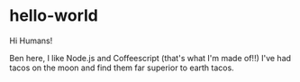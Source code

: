# hello-world

Hi Humans!

Ben here, I like Node.js and Coffeescript (that's what I'm made of!!)
I've had tacos on the moon and find them far superior to earth tacos.


